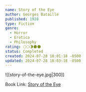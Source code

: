 ```yaml
---
name: Story of the Eye
author: Georges Bataille
published: 1928
type: Fiction
genre:
  - Horror
  - Erotica
  - Philosophy
rating: 🌕🌕🌗🌑🌑
status: Completed
created: 2024-07-28 18:01:18 -0500
updated: 2024-07-28 18:03:18 -0500
---
```


![[story-of-the-eye.jpg|300]]

Book Link: [Story of the Eye](https://www.goodreads.com/book/show/436806.Story_of_the_Eye)
